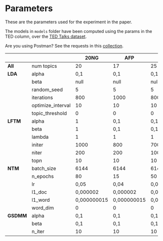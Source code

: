# Parameters

These are the parameters used for the experiment in the paper.

The models in `models` folder have been computed using the params in the TED column, over the [TED Talks dataset]('../data/data.txt').

Are you using Postman? See the requests in this [collection](https://documenter.getpostman.com/view/1103941/Szf53pCA?version=latest).

|       	|                   	| 20NG        	| AFP         	| TED         	|
|-------	|-------------------	|-------------	|-------------	|-------------	|
| **All**   | num topics        	| 20          	| 17          	| 25          	|
| **LDA**  	| alpha             	| 0,1         	| 0,1         	| 0,1         	|
|       	| beta              	| null        	| null        	| null        	|
|       	| random_seed       	| 5           	| 5           	| 5           	|
|       	| iterations        	| 800         	| 1000        	| 800         	|
|       	| optimize_interval 	| 10          	| 10          	| 10          	|
|       	| topic_threshold   	| 0           	| 0           	| 0           	|
| **LFTM**  | alpha             	| 1           	| 0,1         	| 0,1         	|
|       	| beta              	| 1           	| 0,1         	| 0,1         	|
|       	| lambda            	| 1           	| 1           	| 1           	|
|       	| initer            	| 1000        	| 800         	| 700         	|
|       	| niter             	| 200         	| 200         	| 100         	|
|       	| topn              	| 10          	| 10          	| 10          	|
| **NTM**  	| batch_size        	| 6144        	| 6144        	| 6144        	|
|       	| n_epochs          	| 80          	| 15          	| 50          	|
|       	| lr                	| 0,05        	| 0,04        	| 0,05        	|
|       	| l1_doc            	| 0,000002    	| 0,000002    	| 0,000002    	|
|       	| l1_word           	| 0,000000015 	| 0,000000015 	| 0,000000015 	|
|       	| word_dim          	| 0           	| 0           	| 0           	|
| **GSDMM** | alpha             	| 0,1         	| 0,1         	| 0,1         	|
|       	| beta              	| 0,1         	| 0,1         	| 0,1         	|
|       	| n_iter            	| 10          	| 10          	| 10          	|
